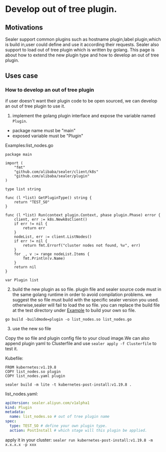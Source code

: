 # Develop out of tree plugin.

## Motivations

Sealer support common plugins such as hostname plugin,label plugin,which is build in,user could define and use it
according their requests. Sealer also support to load out of tree plugin which is written by golang. This page is about
how to extend the new plugin type and how to develop an out of tree plugin.

## Uses case

### How to develop an out of tree plugin

if user doesn't want their plugin code to be open sourced, we can develop an out of tree plugin to use it.

1. implement the golang plugin interface and expose the variable named `Plugin`.

* package name must be "main"
* exposed variable must be "Plugin"

Examples:list_nodes.go

```shell
package main

import (
	"fmt"
	"github.com/alibaba/sealer/client/k8s"
	"github.com/alibaba/sealer/plugin"
)

type list string

func (l *list) GetPluginType() string {
	return "TEST_SO"
}

func (l *list) Run(context plugin.Context, phase plugin.Phase) error {
	client, err := k8s.Newk8sClient()
	if err != nil {
		return err
	}
	nodeList, err := client.ListNodes()
	if err != nil {
		return fmt.Errorf("cluster nodes not found, %v", err)
	}
	for _, v := range nodeList.Items {
		fmt.Println(v.Name)
	}
	return nil
}

var Plugin list
```

2. build the new plugin as so file. plugin file and sealer source code must in the same golang runtime in order to avoid
   compilation problems. we suggest the so file must build with the specific sealer version you used. otherwise,sealer
   will fail to load the so file. you can replace the build file at the test directory
   under [Example](https://github.com/alibaba/sealer/blob/main/plugin) to build your own so file.

```shell
go build -buildmode=plugin -o list_nodes.so list_nodes.go
```

3. use the new so file

Copy the so file and plugin config file to your cloud image.We can also append plugin yaml to Clusterfile and
use `sealer apply -f Clusterfile` to test it.

Kubefile:

```shell
FROM kubernetes:v1.19.8
COPY list_nodes.so plugin
COPY list_nodes.yaml plugin
```

```shell script
sealer build -m lite -t kubernetes-post-install:v1.19.8 .
```

list_nodes.yaml:

```yaml
apiVersion: sealer.aliyun.com/v1alpha1
kind: Plugin
metadata:
  name: list_nodes.so # out of tree plugin name
spec:
  type: TEST_SO # define your own plugin type.
  action: PostInstall # which stage will this plugin be applied.
```

apply it in your cluster: `sealer run kubernetes-post-install:v1.19.8 -m x.x.x.x -p xxx`